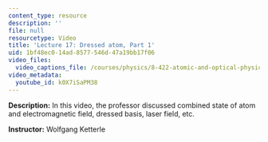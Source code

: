 ```yaml
---
content_type: resource
description: ''
file: null
resourcetype: Video
title: 'Lecture 17: Dressed atom, Part 1'
uid: 1bf48ec0-14ad-8577-546d-47a19bb17f06
video_files:
  video_captions_file: /courses/physics/8-422-atomic-and-optical-physics-ii-spring-2013/video-lectures/lecture-17-dressed-atom-part-1/k0X7iSaPM38.vtt
video_metadata:
  youtube_id: k0X7iSaPM38
---
```


**Description:** In this video, the professor discussed combined state of atom and electromagnetic field, dressed basis, laser field, etc.

**Instructor:** Wolfgang Ketterle